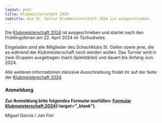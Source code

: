 ```yaml
---
layout: post
title: Klubmeisterschaft 2024
subtitle: Die St. Galler Klubmeisterschaft 2024 ist ausgeschrieben.
---
```


Die [Klubmeisterschaft 2024](/turniere/klubmeisterschaft/2024) ist ausgeschrieben und startet nach den
Frühlingsferien am 22. April 2024 im Tschudiwies.

Eingeladen sind alle Mitglieder des Schachklubs St. Gallen sowie jene, die es während der Klubmeisterschaft noch werden
wollen. Das Turnier wird in zwei Gruppen ausgetragen (nach Spielstärke) und dauert bis Anfang Juni 2024.

Alle weiteren Informationen inklusive Ausschreibung findet ihr auf der Seite
der [Klubmeisterschaft 2024](/turniere/klubmeisterschaft/2024).

### Anmeldung

**Zur Anmeldung bitte folgendes Formular
ausfüllen: [Formular Klubmeisterschaft 2024](https://forms.gle/4bWDWroHpca8rcoG8){:target="\_blank"}**

_Miguel Garcia_ / _Jan Frei_
